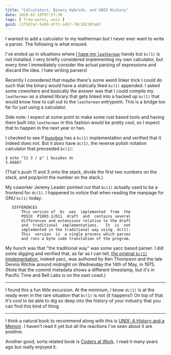 ```yaml
---
title: "Calculators, Binary Hybrids, and UNIX History"
date: 2020-02-10T07:57:38
tags: [ frew-warez, unix ]
guid: c3f5d7a7-5e99-4ff2-a457-78c3d218fe67
---
```

I wanted to add a calculator to my leatherman but I never ever want to write a
parser.  The following is what ensued.

<!--more-->

I've ended up in situations where [I have my
`leatherman`](https://github.com/frioux/leatherman/) handy but `bc(1)` is *not*
installed.  I very briefly considered implementing my own calculator, but every
time I immediately consider the actual parsing of expressions and discard the
idea.  I hate writing parsers!

Recently I considered that maybe there's some weird linker trick I could do
such that the binary would have a statically liked `bc(1)` appended.  I asked
some coworkers and basically the answer was that I could compile my
`leatherman` as a shared library that gets linked into a hacked up `bc(1)` that
would know how to call out to the `leatherman` entrypoint.  This is a bridge
too far for just using a calculator.

Side note: I expect at some point to make some rust based tools and having them
built into `leatherman` in this fashion would be pretty cool, so I expect that
to happen in the next year or two.

I checked to see if [busybox](https://busybox.net/) has a `bc(1)`
implementation and verified that it indeed does not.  But it *does* have
`dc(1)`, the reverse polish notation calculator that preceeded `bc(1)`:

```
$ echo "11 3 / p" | busybox dc
3.66667
```

(That's push 11 and 3 onto the stack, divide the first two numbers on the
stack, and pop/print the number on the stack.)

My coworker Jeremy Leader pointed out that `bc(1)` actually used to be a
frontend for `dc(1)`.  I happened to notice that when reading the manpage for
GNU `bc(1)` today:

```
   DIFFERENCES
       This version of  bc  was  implemented  from  the
       POSIX  P1003.2/D11  draft  and  contains several
       differences and extensions relative to the draft
       and  traditional  implementations.   It  is  not
       implemented in the traditional way using  dc(1).
       This  version  is  a single process which parses
       and runs a byte code translation of the program.
```

My hunch was that "the traditional way" was some yacc based parser. I did some
digging and verified that, as far as I can tell, [the original `bc(1)`
implementation](https://github.com/dspinellis/unix-history-repo/commit/8e40848a),
indeed yacc, was authored by Ken Thompson and the late Dennis Ritchie around
midnight on Wednesday the 14th of May, in 1975.  (Note that the commit metadata
shows a different timestamp, but it's in Pacific Time and Bell Labs is on the
east coast.)

---

I found this a fun little excursion.  At the minimum, I know `dc(1)` is at the
ready even in the rare situation that `bc(1)` is not (it happens!)  On top of that
it's cool to be able to dig so deep into the history of your industry that you can
find this kind of thing.

---

I think a natural book to recommend along with this is
<a target="_blank" href="https://www.amazon.com/gp/product/1695978552/ref=as_li_tl?ie=UTF8&camp=1789&creative=9325&creativeASIN=1695978552&linkCode=as2&tag=afoolishmanif-20&linkId=aba8d10c12250d206a3019f5a91ab912">UNIX: A History and a Memoir</a><img src="//ir-na.amazon-adsystem.com/e/ir?t=afoolishmanif-20&l=am2&o=1&a=1695978552" width="1" height="1" border="0" alt="" style="border:none !important; margin:0px !important;" />.
I haven't read it yet but all the reactions I've seen about it are positive.

Another good, sorta related book is
<a target="_blank" href="https://www.amazon.com/gp/product/1430219483/ref=as_li_tl?ie=UTF8&camp=1789&creative=9325&creativeASIN=1430219483&linkCode=as2&tag=afoolishmanif-20&linkId=043f74b2d742d53aeaa69b2cafa686b8">Coders at Work</a><img src="//ir-na.amazon-adsystem.com/e/ir?t=afoolishmanif-20&l=am2&o=1&a=1430219483" width="1" height="1" border="0" alt="" style="border:none !important; margin:0px !important;" />.
I read it many years ago but really enjoyed it.
